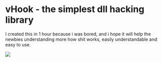 # vHook - the simplest dll hacking library

I created this in 1 hour because i was bored, and i hope it will help the newbies understanding more how shit works, easily understandable and easy to use.

<img src="https://prnt.sc/CCV0OlRNsDkb"/>

